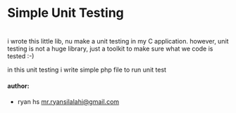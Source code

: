# Simple Unit Testing
#

i wrote this little lib, nu make a unit testing in my C application.
however, unit testing is not a huge library, just a toolkit to 
make sure what we code is tested :-)

in this unit testing i write simple php file to run unit test

#### author:
- ryan hs <mr.ryansilalahi@gmail.com>
